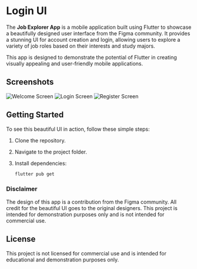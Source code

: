 # Login UI

The **Job Explorer App** is a mobile application built using Flutter to showcase a beautifully designed user interface from the Figma community. It provides a stunning UI for account creation and login, allowing users to explore a variety of job roles based on their interests and study majors.

This app is designed to demonstrate the potential of Flutter in creating visually appealing and user-friendly mobile applications.

## Screenshots

![Welcome Screen](![Screenshot_1698593914](https://github.com/Emperor-Grey/Login-Ui/assets/133247459/81541243-48ce-48d4-9780-90c04bff45a8))
![Login Screen](![Screenshot_1698593923](https://github.com/Emperor-Grey/Login-Ui/assets/133247459/9c1e79b6-1a79-473a-a06f-8d68f2162cc7))
![Register Screen](![Screenshot_1698593927](https://github.com/Emperor-Grey/Login-Ui/assets/133247459/6100c147-6ef9-4cad-a78a-90ad3629051f))

## Getting Started

To see this beautiful UI in action, follow these simple steps:

1. Clone the repository.

2. Navigate to the project folder.

3. Install dependencies:

   ```bash
   flutter pub get
   ```

### Disclaimer
The design of this app is a contribution from the Figma community. All credit for the beautiful UI goes to the original designers. This project is intended for demonstration purposes only and is not intended for commercial use.

## License
This project is not licensed for commercial use and is intended for educational and demonstration purposes only.
